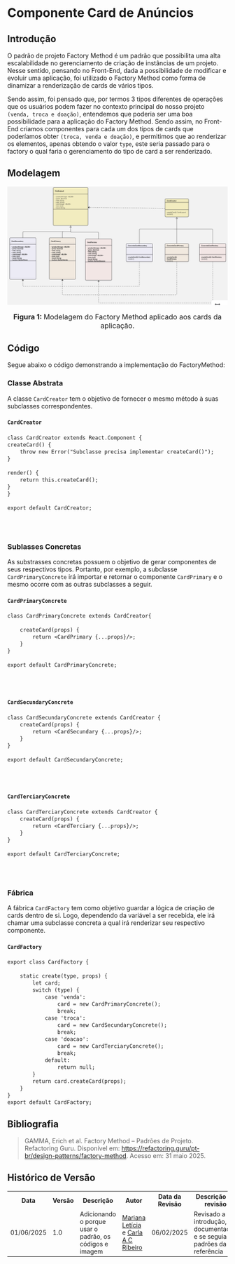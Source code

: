 # Componente Card de Anúncios

## Introdução

O padrão de projeto Factory Method é um padrão que possibilita uma alta escalabilidade no gerenciamento de criação de instâncias de um projeto. Nesse sentido, pensando no Front-End, dada a possibilidade de modificar e evoluir uma aplicação, foi utilizado o Factory Method como forma de dinamizar a renderização de cards de vários tipos.

Sendo assim, foi pensado que, por termos 3 tipos diferentes de operações que os usuários podem fazer no contexto principal do nosso projeto `(venda, troca e doação)`, entendemos que poderia ser uma boa possibilidade para a aplicação do Factory Method. Sendo assim, no Front-End criamos componentes para cada um dos tipos de cards que poderíamos obter `(troca, venda e doação)`, e permitimos que ao renderizar os elementos, apenas obtendo o valor `type`, este seria passado para o factory o qual faria o gerenciamento do tipo de card a ser renderizado. 

## Modelagem

![modelagem de cards usando o padrão factory Method](./../../../../../assets/cardsFactoryMethodModel.png)

<font size="3"><p style="text-align: center"><b>Figura 1: </b>Modelagem do Factory Method aplicado aos cards da aplicação.</p></font>

## Código

Segue abaixo o código demonstrando a implementação do FactoryMethod:

### Classe Abstrata

A classe `CardCreator` tem o objetivo de fornecer o mesmo método à suas subclasses correspondentes.

#### `CardCreator`

    class CardCreator extends React.Component {
    createCard() {
        throw new Error("Subclasse precisa implementar createCard()");
    }

    render() {
        return this.createCard();
    }
    }

    export default CardCreator;

<br>
<br>

### Sublasses Concretas

As substrasses concretas possuem o objetivo de gerar componentes de seus respectivos tipos. Portanto, por exemplo, a subclasse `CardPrimaryConcrete` irá importar e retornar o componente `CardPrimary` e o mesmo ocorre com as outras subclasses a seguir.

#### `CardPrimaryConcrete`

    class CardPrimaryConcrete extends CardCreator{
        
        createCard(props) {
            return <CardPrimary {...props}/>;
        }
    }

    export default CardPrimaryConcrete;

<br>
<br>

#### `CardSecundaryConcrete`

    class CardSecundaryConcrete extends CardCreator {
        createCard(props) {
            return <CardSecundary {...props}/>;
        }
    }

    export default CardSecundaryConcrete;

<br>
<br>

#### `CardTerciaryConcrete`

    class CardTerciaryConcrete extends CardCreator {
        createCard(props) {
            return <CardTerciary {...props}/>;
        }
    }

    export default CardTerciaryConcrete;

<br>
<br>

### Fábrica

A fábrica `CardFactory` tem como objetivo guardar a lógica de criação de cards dentro de si. Logo, dependendo da variável a ser recebida, ele irá chamar uma subclasse concreta a qual irá renderizar seu respectivo componente.

#### `CardFactory`

    export class CardFactory {
    
        static create(type, props) {
            let card;
            switch (type) {
                case 'venda':
                    card = new CardPrimaryConcrete();
                    break;
                case 'troca':
                    card = new CardSecundaryConcrete();
                    break;
                case 'doacao':
                    card = new CardTerciaryConcrete();
                    break;
                default:
                    return null;
            }
            return card.createCard(props);
        }
    }
    export default CardFactory;


## Bibliografia


> GAMMA, Erich et al. Factory Method – Padrões de Projeto. Refactoring Guru. Disponível em: https://refactoring.guru/pt-br/design-patterns/factory-method. Acesso em: 31 maio 2025.


## Histórico de Versão


<div align="center">
    <table>
        <tr>
            <th>Data</th>
            <th>Versão</th>
            <th>Descrição</th>
            <th>Autor</th>
            <th>Data da Revisão</th>
            <th>Descrição da revisão</th>
            <th>Revisor</th>
        </tr>
        <tr>
            <td>01/06/2025</td>
            <td>1.0</td>
            <td>Adicionando o porque usar o padrão, os códigos e imagem</td>
            <td><a href="https://github.com/Marianannn">Mariana Letícia</a> e <a href="https://github.com/ccarla">Carla A C Ribeiro</a></td>
            <td>06/02/2025</td>
            <td>Revisado a introdução, documentação e se seguia os padrões da referência</td>
            <td><a href="https://github.com/GabrielSMonteiro">Gabriel Monteiro</a></td>
        </tr>
    </table>
</div>